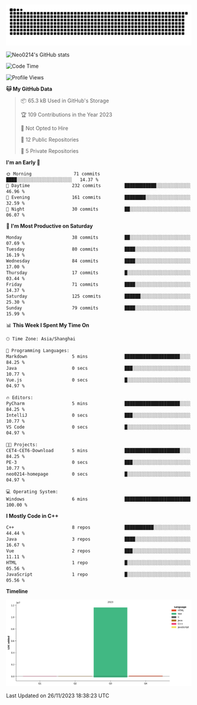 <picture>
  <source media="(prefers-color-scheme: dark)" srcset="https://raw.githubusercontent.com/Neo0214/Neo0214/output/github-contribution-grid-snake-dark.svg" />
  <source media="(prefers-color-scheme: light)" srcset="https://raw.githubusercontent.com/Neo0214/Neo0214/output/github-contribution-grid-snake.svg" />
  <img alt="github-snake" src="https://raw.githubusercontent.com/Little-Data/Little-Data/output/github-contribution-grid-snake.svg" />
</picture> 

![Neo0214's GitHub stats](https://github-readme-stats.vercel.app/api?username=Neo0214&show_icons=true&theme=radical)

<!--START_SECTION:waka-->
![Code Time](http://img.shields.io/badge/Code%20Time-6%20mins-blue)

![Profile Views](http://img.shields.io/badge/Profile%20Views-51-blue)

**🐱 My GitHub Data** 

> 📦 65.3 kB Used in GitHub's Storage 
 > 
> 🏆 109 Contributions in the Year 2023
 > 
> 🚫 Not Opted to Hire
 > 
> 📜 12 Public Repositories 
 > 
> 🔑 5 Private Repositories 
 > 
**I'm an Early 🐤** 

```text
🌞 Morning                71 commits          ████░░░░░░░░░░░░░░░░░░░░░   14.37 % 
🌆 Daytime                232 commits         ████████████░░░░░░░░░░░░░   46.96 % 
🌃 Evening                161 commits         ████████░░░░░░░░░░░░░░░░░   32.59 % 
🌙 Night                  30 commits          ██░░░░░░░░░░░░░░░░░░░░░░░   06.07 % 
```
📅 **I'm Most Productive on Saturday** 

```text
Monday                   38 commits          ██░░░░░░░░░░░░░░░░░░░░░░░   07.69 % 
Tuesday                  80 commits          ████░░░░░░░░░░░░░░░░░░░░░   16.19 % 
Wednesday                84 commits          ████░░░░░░░░░░░░░░░░░░░░░   17.00 % 
Thursday                 17 commits          █░░░░░░░░░░░░░░░░░░░░░░░░   03.44 % 
Friday                   71 commits          ████░░░░░░░░░░░░░░░░░░░░░   14.37 % 
Saturday                 125 commits         ██████░░░░░░░░░░░░░░░░░░░   25.30 % 
Sunday                   79 commits          ████░░░░░░░░░░░░░░░░░░░░░   15.99 % 
```


📊 **This Week I Spent My Time On** 

```text
🕑︎ Time Zone: Asia/Shanghai

💬 Programming Languages: 
Markdown                 5 mins              █████████████████████░░░░   84.25 % 
Java                     0 secs              ███░░░░░░░░░░░░░░░░░░░░░░   10.77 % 
Vue.js                   0 secs              █░░░░░░░░░░░░░░░░░░░░░░░░   04.97 % 

🔥 Editors: 
PyCharm                  5 mins              █████████████████████░░░░   84.25 % 
IntelliJ                 0 secs              ███░░░░░░░░░░░░░░░░░░░░░░   10.77 % 
VS Code                  0 secs              █░░░░░░░░░░░░░░░░░░░░░░░░   04.97 % 

🐱‍💻 Projects: 
CET4-CET6-Download       5 mins              █████████████████████░░░░   84.25 % 
PE-3                     0 secs              ███░░░░░░░░░░░░░░░░░░░░░░   10.77 % 
neo0214-homepage         0 secs              █░░░░░░░░░░░░░░░░░░░░░░░░   04.97 % 

💻 Operating System: 
Windows                  6 mins              █████████████████████████   100.00 % 
```

**I Mostly Code in C++** 

```text
C++                      8 repos             ███████████░░░░░░░░░░░░░░   44.44 % 
Java                     3 repos             ████░░░░░░░░░░░░░░░░░░░░░   16.67 % 
Vue                      2 repos             ███░░░░░░░░░░░░░░░░░░░░░░   11.11 % 
HTML                     1 repo              █░░░░░░░░░░░░░░░░░░░░░░░░   05.56 % 
JavaScript               1 repo              █░░░░░░░░░░░░░░░░░░░░░░░░   05.56 % 
```



**Timeline**

![Lines of Code chart](https://raw.githubusercontent.com/Neo0214/Neo0214/main/assets/bar_graph.png)


 Last Updated on 26/11/2023 18:38:23 UTC
<!--END_SECTION:waka-->

